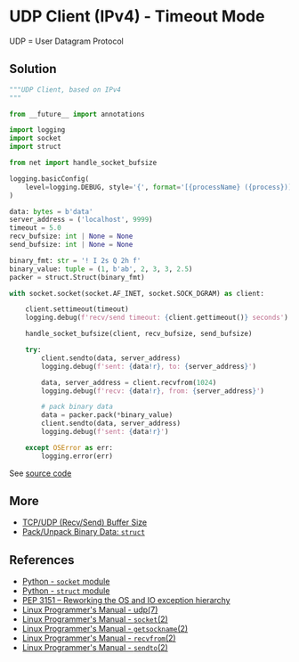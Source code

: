 # UDP Client (IPv4) - Timeout Mode

UDP = User Datagram Protocol

## Solution

```python
"""UDP Client, based on IPv4
"""

from __future__ import annotations

import logging
import socket
import struct

from net import handle_socket_bufsize

logging.basicConfig(
    level=logging.DEBUG, style='{', format='[{processName} ({process})] {message}'
)

data: bytes = b'data'
server_address = ('localhost', 9999)
timeout = 5.0
recv_bufsize: int | None = None
send_bufsize: int | None = None

binary_fmt: str = '! I 2s Q 2h f'
binary_value: tuple = (1, b'ab', 2, 3, 3, 2.5)
packer = struct.Struct(binary_fmt)

with socket.socket(socket.AF_INET, socket.SOCK_DGRAM) as client:

    client.settimeout(timeout)
    logging.debug(f'recv/send timeout: {client.gettimeout()} seconds')

    handle_socket_bufsize(client, recv_bufsize, send_bufsize)

    try:
        client.sendto(data, server_address)
        logging.debug(f'sent: {data!r}, to: {server_address}')

        data, server_address = client.recvfrom(1024)
        logging.debug(f'recv: {data!r}, from: {server_address}')

        # pack binary data
        data = packer.pack(*binary_value)
        client.sendto(data, server_address)
        logging.debug(f'sent: {data!r}')

    except OSError as err:
        logging.error(err)
```

See [source code](https://github.com/leven-cn/python-cookbook/blob/main/examples/core/udp_client_ipv4_timeout.py)

## More

- [TCP/UDP (Recv/Send) Buffer Size](net_buffer_size)
- [Pack/Unpack Binary Data: `struct`](struct)

## References

- [Python - `socket` module](https://docs.python.org/3/library/socket.html)
- [Python - `struct` module](https://docs.python.org/3/library/struct.html)
- [PEP 3151 – Reworking the OS and IO exception hierarchy](https://peps.python.org/pep-3151/)
- [Linux Programmer's Manual - udp(7)](https://manpages.debian.org/bullseye/manpages/udp.7.en.html)
- [Linux Programmer's Manual - `socket`(2)](https://manpages.debian.org/bullseye/manpages-dev/socket.2.en.html)
- [Linux Programmer's Manual - `getsockname`(2)](https://manpages.debian.org/bullseye/manpages-dev/getsockname.2.en.html)
- [Linux Programmer's Manual - `recvfrom`(2)](https://manpages.debian.org/bullseye/manpages-dev/recv.2.en.html)
- [Linux Programmer's Manual - `sendto`(2)](https://manpages.debian.org/bullseye/manpages-dev/send.2.en.html)
